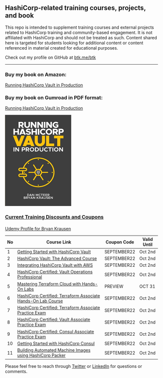 ## HashiCorp-related training courses, projects, and book

This repo is intended to supplement training courses and external projects related to HashiCorp training and community-based engagement. It is not affiliated with HashiCorp and should not be treated as such. Content shared here is targeted for students looking for additional content or content referenced in material created for educational purposes.

Check out my profile on GitHub at [btk.me/btk](btk.me/btk)

*********************************************************************************

### Buy my book on Amazon:

[Running HashiCorp Vault in Production](https://amzn.to/2UeUjAI)

### Buy my book on Gumroad in PDF format:

[Running HashiCorp Vault in Production](https://gum.co/vaultbook/)

<a href="https://amzn.to/2UeUjAI"> 
<img src="book-cover.png"
     alt="Vault book"
     style="float: center; margin-right: 6px;" />
 
### Current Training Discounts and Coupons

####

[Udemy Profile for Bryan Krausen](https://www.udemy.com/user/bryan-krausen/ "Udemy Profile")

| No  | Course Link | Coupon Code | Valid Until |
| --- | ----------- | ----------- | ----------- |
| 1 | [Getting Started with HashiCorp Vault](https://btk.me/v) | SEPTEMBER22 | Oct 2nd |
| 2 | [HashiCorp Vault: The Advanced Course](https://btk.me/va) | SEPTEMBER22 | Oct 2nd |
| 3 | [Integrating HashiCorp Vault with AWS](https://btk.me/vaws) | SEPTEMBER22 | Oct 2nd |
| 4 | [HashiCorp Certified: Vault Operations Professional](https://btk.me/vp) | SEPTEMBER22 | Oct 2nd |
| 5 | [Mastering Terraform Cloud with Hands-On Labs](https://btk.me/tfc) | PREVIEW | OCT 31 |
| 6 | [HashiCorp Certified: Terraform Associate Hands-On Lab Course](https://btk.me/tfhol) | SEPTEMBER22 | Oct 2nd |
| 7 | [HashiCorp Certified: Terraform Associate Practice Exam](https://btk.me/tf) | SEPTEMBER22 | Oct 2nd |
| 8 | [HashiCorp Certified: Vault Associate Practice Exam](https://btk.me/vpe) | SEPTEMBER22 | Oct 2nd |
| 9 | [HashiCorp Certified: Consul Associate Practice Exam](https://btk.me/cpe) | SEPTEMBER22 | Oct 2nd |
| 10 | [Getting Started with HashiCorp Consul](https://btk.me/c) | SEPTEMBER22 | Oct 2nd |
| 11 | [Building Automated Machine Images using HashiCorp Packer](https://btk.me/p) | SEPTEMBER22 | Oct 2nd |

Please feel free to reach through [Twitter](https://twitter.com/btkrausen) or [LinkedIn](https://www.linkedin.com/in/bryan-krausen-5ab8794/) for questions or comments.
